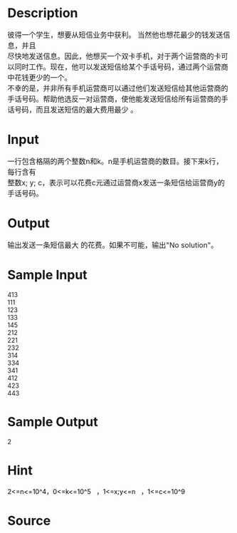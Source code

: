 
# Description

<div class="content"><p><span style="font-size: medium">彼得一个学生，想要从短信业务中获利。 当然他也想花最少的钱发送信息，并且<br/>
尽快地发送信息。因此，他想买一个双卡手机，对于两个运营商的卡可以同时工作。现在，他可以发送短信给某个手话号码，通过两个运营商中花钱更少的一个。<br/>
不幸的是，并非所有手机运营商可以通过他们发送短信给其他运营商的手话号码。帮助他选反一对运营商，使他能发送短信给所有运营商的手话号码，而且发送短信的最大费用最少 。</span></p></div>

# Input

<div class="content"><p><span style="font-size: medium">一行包含格隔的两个整数n和k。n是手机运营商的数目。接下来k行， 每行含有<br/>
整数x; y; c，表示可以花费c元通过运营商x发送一条短信给运营商y的手话号码。</span></p></div>

# Output

<div class="content"><p><span style="font-size: medium">输出发送一条短信最大 的花费。如果不可能，输出&#34;No solution&#34;。</span></p></div>

# Sample Input

<div class="content"><span class="sampledata">413<br/>
111<br/>
123<br/>
133<br/>
145<br/>
212<br/>
221<br/>
232<br/>
314<br/>
334<br/>
341<br/>
412<br/>
423<br/>
443<br/>
</span></div>

# Sample Output

<div class="content"><span class="sampledata">2</span></div>

# Hint

<div class="content"><p></p><p><span style="font-size: 11pt; color: black">2&lt;=n&lt;=10^4</span><span style="font-size: 11pt; color: black">，</span><span style="font-size: 11pt; color: black">0&lt;=k&lt;=10^5</span><span style="font-size: 11pt; color: black">   </span><span style="font-size: 11pt; color: black">，</span><span style="font-size: 11pt; color: black">1&lt;=x;y&lt;=n</span><span style="font-size: 11pt; color: black">   </span><span style="font-size: 11pt; color: black">，</span><span style="font-size: 11pt; color: black">1&lt;=c&lt;=10^9</span></p><p></p></div>

# Source

<div class="content"><p><a href="problemset.php?search="></a></p></div>

